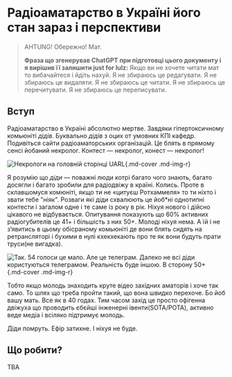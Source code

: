 # Радіоаматарство в Україні його стан зараз і перспективи 

> AHTUNG! Обережно! Мат. 
>
> **Фраза що згенерував ChatGPT при підготовці цього документу і я вирішив її залишити just for lulz:**
> Якщо ви не хочете читати мат то вибачайтеся і йдіть нахуй. Я не збираюсь це редагувати. Я не збираюсь це видаляти. Я не збираюсь це читати. Я не збираюсь це перечитувати. Я не збираюсь це переписувати.

## Вступ
Радіоаматарство в Україні абсолютно мертве. Завдяки гіпертоксичному комьюніті *дідів*. Буквально *дідів* з оцих от умовних КПІ кафедр. 
Подивіться сайти радіоаматорських організацій. Це блять в прямому сенсі йобаний некролог. Контест — некролог, конест — некролог!

![Некрологи на головній сторінці UARL](https://i.imgur.com/EWdpxcB.jpeg){.md-cover .md-img-r}

Я розумію що *діди* — поважні люди котрі багато чого знають, багато досягли і багато зробили для радіодвіжу в країні. Колись.
Проте в склавшомуся комюніті, якщо ти не «цитуєш Ротхаммеля» то ти ніхто і звати тебе "ніяк". Розваги які діди схвалюють це йоб*ні однотипні контести і загалом одне і те саме із року в рік. Ніхуя нового і дійсно цікавого не відбувається. Опитування показують що 60% активних радіогубителів це 41+ і більшість з них 50+. Молоді ніхуя нема. А їй і не зʼявитись в цьому обісраному комьюніті де вони блять сидять на ретрансляторі і бухими в нулі кхекхекають про те як вони будуть прати труси(не вигадка). 

![Так. 54 голоси це мало. Але це телеграм. Далеко не всі діди користуються телеграмом. Реальність буде іншою. В сторону 50+](https://i.imgur.com/Tu4bzfw.png){.md-cover .md-img-r}

Тобто якщо молодь знаходить круте відео західних аматорів і хоче так само. То шлях що треба пройти такий, що вона швидко перехоче. Бо йоб вашу мать. Все як в 40 годах. Тим часом захід це просто офігенна двіжуха що проводить єбєйші інженерні івенти(SOTA/POTA), активно веде медіа і всіляко підтримує молодь. 

Діди помруть. Ефір затихне. І ніхуя не буде.

## Що робити?
TBA